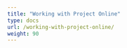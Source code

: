 ```yaml
---
title: "Working with Project Online"
type: docs
url: /working-with-project-online/
weight: 90
---
```

